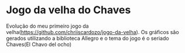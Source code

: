 Jogo da velha do Chaves
=======================

Evolução do meu primeiro jogo da velha(https://github.com/chriiscardozo/jogo-da-velha).
Os gráficos são gerados utilizando a biblioteca Allegro e o tema do jogo é o seriado Chaves(El Chavo del ocho)